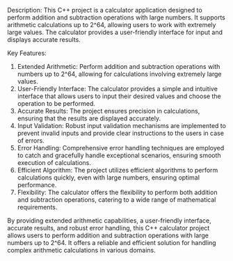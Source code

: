 Description: This C++ project is a calculator application designed to perform addition and subtraction operations with large numbers. It supports arithmetic calculations up to 2^64, allowing users to work with extremely large values. The calculator provides a user-friendly interface for input and displays accurate results.

Key Features:
1. Extended Arithmetic: Perform addition and subtraction operations with numbers up to 2^64, allowing for calculations involving extremely large values.
2. User-Friendly Interface: The calculator provides a simple and intuitive interface that allows users to input their desired values and choose the operation to be performed.
3. Accurate Results: The project ensures precision in calculations, ensuring that the results are displayed accurately.
4. Input Validation: Robust input validation mechanisms are implemented to prevent invalid inputs and provide clear instructions to the users in case of errors.
5. Error Handling: Comprehensive error handling techniques are employed to catch and gracefully handle exceptional scenarios, ensuring smooth execution of calculations.
6. Efficient Algorithm: The project utilizes efficient algorithms to perform calculations quickly, even with large numbers, ensuring optimal performance.
7. Flexibility: The calculator offers the flexibility to perform both addition and subtraction operations, catering to a wide range of mathematical requirements.

By providing extended arithmetic capabilities, a user-friendly interface, accurate results, and robust error handling, this C++ calculator project allows users to perform addition and subtraction operations with large numbers up to 2^64. It offers a reliable and efficient solution for handling complex arithmetic calculations in various domains.
